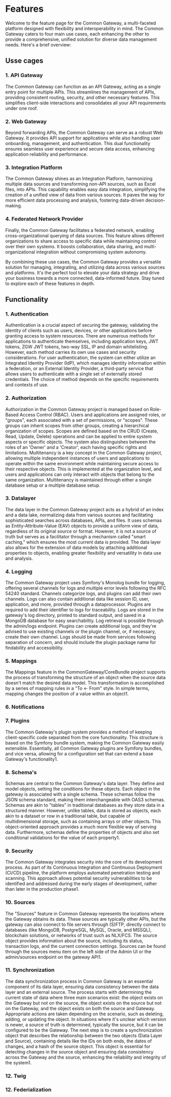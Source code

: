 # Features

Welcome to the feature page for the Common Gateway, a multi-faceted platform designed with flexibility and interoperability in mind. The Common Gateway caters to four main use cases, each enhancing the other to provide a comprehensive, unified solution for diverse data management needs. Here's a brief overview:

## Usse cages

### 1. API Gateway

The Common Gateway can function as an API Gateway, acting as a single entry point for multiple APIs. This streamlines the management of APIs, providing consistent routing, security, and other necessary features. This simplifies client-side interactions and consolidates all your API requirements under one roof.

### 2. Web Gateway

Beyond forwarding APIs, the Common Gateway can serve as a robust Web Gateway. It provides API support for applications while also handling user onboarding, management, and authentication. This dual functionality ensures seamless user experience and secure data access, enhancing application reliability and performance.

### 3. Integration Platform

The Common Gateway shines as an Integration Platform, harmonizing multiple data sources and transforming non-API sources, such as Excel files, into APIs. This capability enables easy data integration, simplifying the creation of a unified view of data from various sources. It paves the way for more efficient data processing and analysis, fostering data-driven decision-making.

### 4. Federated Network Provider

Finally, the Common Gateway facilitates a federated network, enabling cross-organizational querying of data sources. This feature allows different organizations to share access to specific data while maintaining control over their own systems. It boosts collaboration, data sharing, and multi-organizational integration without compromising system autonomy.

By combining these use cases, the Common Gateway provides a versatile solution for managing, integrating, and utilizing data across various sources and platforms. It's the perfect tool to elevate your data strategy and drive your business towards a more connected, data-informed future. Stay tuned to explore each of these features in depth.

## Functionality

### 1. Authentication

Authentication is a crucial aspect of securing the gateway, validating the identity of clients such as users, devices, or other applications before granting access to system resources. There are numerous methods for applications to authenticate themselves, including application keys, JWT tokens, ZGW JWT tokens, two-way SSL, IP and domain whitelisting. However, each method carries its own use cases and security considerations. For user authentication, the system can either utilize an Integrated Identity Provider (IdP), which manages identity information within a federation, or an External Identity Provider, a third-party service that allows users to authenticate with a single set of externally stored credentials. The choice of method depends on the specific requirements and contexts of use.

### 2. Authorization

Authorization in the Common Gateway project is managed based on Role-Based Access Control (RBAC). Users and applications are assigned roles, or "groups", each associated with a set of permissions, or "scopes". These groups can inherit scopes from other groups, creating a hierarchical organization of scopes. Scopes are defined based on the CRUD (Create, Read, Update, Delete) operations and can be applied to entire system aspects or specific objects. The system also distinguishes between the roles of an 'Owner' and a 'Creator', each having specific rights and limitations. Multitenancy is a key concept in the Common Gateway project, allowing multiple independent instances of users and applications to operate within the same environment while maintaining secure access to their respective objects. This is implemented at the organization level, and users and applications can only interact with objects that belong to the same organization. Multitenancy is maintained through either a single database setup or a multiple database setup.

### 3. Datalayer

The data layer in the Common Gateway project acts as a hybrid of an index and a data lake, normalizing data from various sources and facilitating sophisticated searches across databases, APIs, and files. It uses schemas as Entity-Attribute-Value (EAV) objects to provide a uniform view of data, regardless of its original source or format. However, it is not a source of truth but serves as a facilitator through a mechanism called "smart caching," which ensures the most current data is provided. The data layer also allows for the extension of data models by attaching additional properties to objects, enabling greater flexibility and versatility in data use and analysis.

### 4. Logging

The Common Gateway project uses Symfony's Monolog bundle for logging, offering several channels for logs and multiple error levels following the RFC 54240 standard. Channels categorize logs, and plugins can add their own channels. Logs can also contain additional data like session ID, user, application, and more, provided through a dataprocessor. Plugins are required to add their identifier to logs for traceability. Logs are stored in the gateway's log directory, printed to standard output, and saved in a MongoDB database for easy searchability. Log retrieval is possible through the admin/logs endpoint. Plugins can create additional logs, and they're advised to use existing channels or the plugin channel, or, if necessary, create their own channel. Logs should be made from services following separation of concern, and should include the plugin package name for findability and accessibility.

### 5. Mappings

The Mappings feature in the CommonGateway/CoreBundle project supports the process of transforming the structure of an object when the source data doesn't match the desired data model. This transformation is accomplished by a series of mapping rules in a "To <- From" style. In simple terms, mapping changes the position of a value within an object​1​.

### 6. Notifications

### 7. Plugins

The Common Gateway's plugin system provides a method of keeping client-specific code separated from the core functionality. This structure is based on the Symfony bundle system, making the Common Gateway easily extensible. Essentially, all Common Gateway plugins are Symfony bundles, and vice versa, allowing for a configuration set that can extend a base Gateway's functionality​1​.

### 8. Schema's

Schemas are central to the Common Gateway's data layer. They define and model objects, setting the conditions for these objects. Each object in the gateway is associated with a single schema. These schemas follow the JSON schema standard, making them interchangeable with OAS3 schemas. Schemas are akin to "tables" in traditional databases as they store data in a structured manner. However, unlike tables, data is stored as objects, each akin to a dataset or row in a traditional table, but capable of multidimensional storage, such as containing arrays or other objects. This object-oriented approach provides a much more flexible way of serving data. Furthermore, schemas define the properties of objects and also set conditional validations for the value of each property​1​.

### 9. Security

The Common Gateway integrates security into the core of its development process. As part of its Continuous Integration and Continuous Deployment (CI/CD) pipeline, the platform employs automated penetration testing and scanning. This approach allows potential security vulnerabilities to be identified and addressed during the early stages of development, rather than later in the production phase​1​.

### 10. Sources

The "Sources" feature in Common Gateway represents the locations where the Gateway obtains its data. These sources are typically other APIs, but the gateway can also connect to file servers through (S)FTP, directly connect to databases (like MongoDB, PostgreSQL, MySQL, Oracle, and MSSQL), blockchain solutions, or networks of trust such as NLX/FCS. The source object provides information about the source, including its status, transaction logs, and the current connection settings. Sources can be found through the sources menu item on the left side of the Admin UI or the admin/sources endpoint on the gateway API​1​.

### 11. Synchronization

The data synchronization process in Common Gateway is an essential component of its data layer, ensuring data consistency between the data layer and an external source. The process starts with determining the current state of data where three main scenarios exist: the object exists on the Gateway but not on the source, the object exists on the source but not on the Gateway, and the object exists on both the source and Gateway. Appropriate actions are taken depending on the scenario, such as deleting, adding, or updating the object. In situations where it's unclear which version is newer, a source of truth is determined, typically the source, but it can be configured to be the Gateway. The next step is to create a synchronization object that describes the relationship between the two objects (Data Layer and Source), containing details like the IDs on both ends, the dates of changes, and a hash of the source object. This object is essential for detecting changes in the source object and ensuring data consistency across the Gateway and the source, enhancing the reliability and integrity of the system​1​.

### 12. Twig

### 12. Federialization
